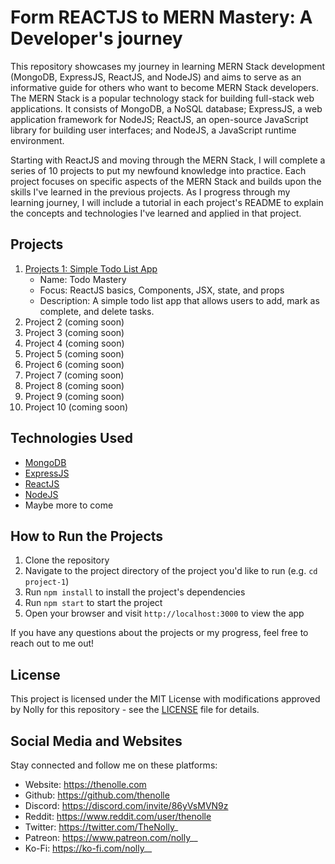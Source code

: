# Form REACTJS to MERN Mastery: A Developer's journey

This repository showcases my journey in learning MERN Stack development (MongoDB, ExpressJS, ReactJS, and NodeJS) and aims to serve as an informative guide for others who want to become MERN Stack developers. The MERN Stack is a popular technology stack for building full-stack web applications. It consists of MongoDB, a NoSQL database; ExpressJS, a web application framework for NodeJS; ReactJS, an open-source JavaScript library for building user interfaces; and NodeJS, a JavaScript runtime environment.

Starting with ReactJS and moving through the MERN Stack, I will complete a series of 10 projects to put my newfound knowledge into practice. Each project focuses on specific aspects of the MERN Stack and builds upon the skills I've learned in the previous projects. As I progress through my learning journey, I will include a tutorial in each project's README to explain the concepts and technologies I've learned and applied in that project.


## Projects
1. [Projects 1: Simple Todo List App](project-1/)
    - Name: Todo Mastery
    - Focus: ReactJS basics, Components, JSX, state, and props
    - Description: A simple todo list app that allows users to add, mark as complete, and delete tasks.
2. Project 2 (coming soon)
3. Project 3 (coming soon)
4. Project 4 (coming soon)
5. Project 5 (coming soon)
6. Project 6 (coming soon)
7. Project 7 (coming soon)
8. Project 8 (coming soon)
9. Project 9 (coming soon)
10. Project 10 (coming soon)


## Technologies Used
- [MongoDB](https://www.mongodb.com/)
- [ExpressJS](https://expressjs.com/)
- [ReactJS](https://reactjs.org/)
- [NodeJS](https://nodejs.org/en/)
- Maybe more to come


## How to Run the Projects
1. Clone the repository
2. Navigate to the project directory of the project you'd like to run (e.g. `cd project-1`)
3. Run `npm install` to install the project's dependencies
4. Run `npm start` to start the project
5. Open your browser and visit `http://localhost:3000` to view the app

If you have any questions about the projects or my progress, feel free to reach out to me out!


## License
This project is licensed under the MIT License with modifications approved by Nolly for this repository - see the [LICENSE](LICENSE) file for details.


## Social Media and Websites
Stay connected and follow me on these platforms:
- Website: https://thenolle.com
- Github: https://github.com/thenolle
- Discord: https://discord.com/invite/86yVsMVN9z
- Reddit: https://www.reddit.com/user/thenolle
- Twitter: https://twitter.com/TheNolly_
- Patreon: https://www.patreon.com/nolly__
- Ko-Fi: https://ko-fi.com/nolly__